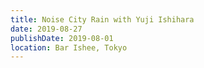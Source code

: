```yaml
---
title: Noise City Rain with Yuji Ishihara
date: 2019-08-27
publishDate: 2019-08-01
location: Bar Ishee, Tokyo
---
```


